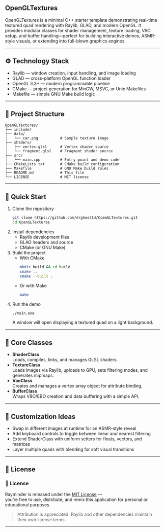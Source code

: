## OpenGLTextures

OpenGLTextures is a minimal C++ starter template demonstrating real-time textured quad rendering with Raylib, GLAD, and modern OpenGL. It provides modular classes for shader management, texture loading, VAO setup, and buffer handling—perfect for building interactive demos, ASMR-style visuals, or extending into full-blown graphics engines.

---

## ⚙️ Technology Stack

- Raylib — window creation, input handling, and image loading  
- GLAD — cross-platform OpenGL function loader  
- OpenGL 3.3+ — modern programmable pipeline  
- CMake — project generation for MinGW, MSVC, or Unix Makefiles  
- Makefile — simple GNU Make build logic  

---

## 📁 Project Structure

```text
OpenGLTextures/
├── include/
├── data/                
│   └── car.png          # Sample texture image  
├── shaders/             
│   ├── vertex.glsl      # Vertex shader source  
│   └── fragment.glsl    # Fragment shader source  
├── src/                 
│   └── main.cpp         # Entry point and demo code  
├── CMakeLists.txt       # CMake build configuration  
├── Makefile             # GNU Make build rules  
├── README.md            # This file  
└── LICENSE              # MIT license  
```

---

## 🚀 Quick Start

1. Clone the repository  
   ```bash
   git clone https://github.com/drghost14/OpenGLTextures.git
   cd OpenGLTextures
   ```
2. Install dependencies  
   - Raylib development files  
   - GLAD headers and source  
   - CMake (or GNU Make)  
3. Build the project  
   - With CMake  
     ```bash
     mkdir build && cd build
     cmake ..
     cmake --build .
     ```  
   - Or with Make  
     ```bash
     make
     ```
4. Run the demo  
   ```bash
   ./main.exe
   ```
   A window will open displaying a textured quad on a light background.

---

## 🧩 Core Classes

- **ShaderClass**  
  Loads, compiles, links, and manages GLSL shaders.  
- **TextureClass**  
  Loads images via Raylib, uploads to GPU, sets filtering modes, and generates mipmaps.  
- **VaoClass**  
  Creates and manages a vertex array object for attribute binding.  
- **BufferClass**  
  Wraps VBO/EBO creation and data buffering with a simple API.  

---

## 🔧 Customization Ideas

- Swap in different images at runtime for an ASMR-style reveal  
- Add keyboard controls to toggle between linear and nearest filtering  
- Extend ShaderClass with uniform setters for floats, vectors, and matrices  
- Layer multiple quads with blending for soft visual transitions  

---

## 📄 License

### 🔐 License

Rayminder is released under the [MIT License](LICENSE) —  
you’re free to use, distribute, and remix this application for personal or educational purposes.  

> Attribution is appreciated. Raylib and other dependencies maintain their own license terms.

---

